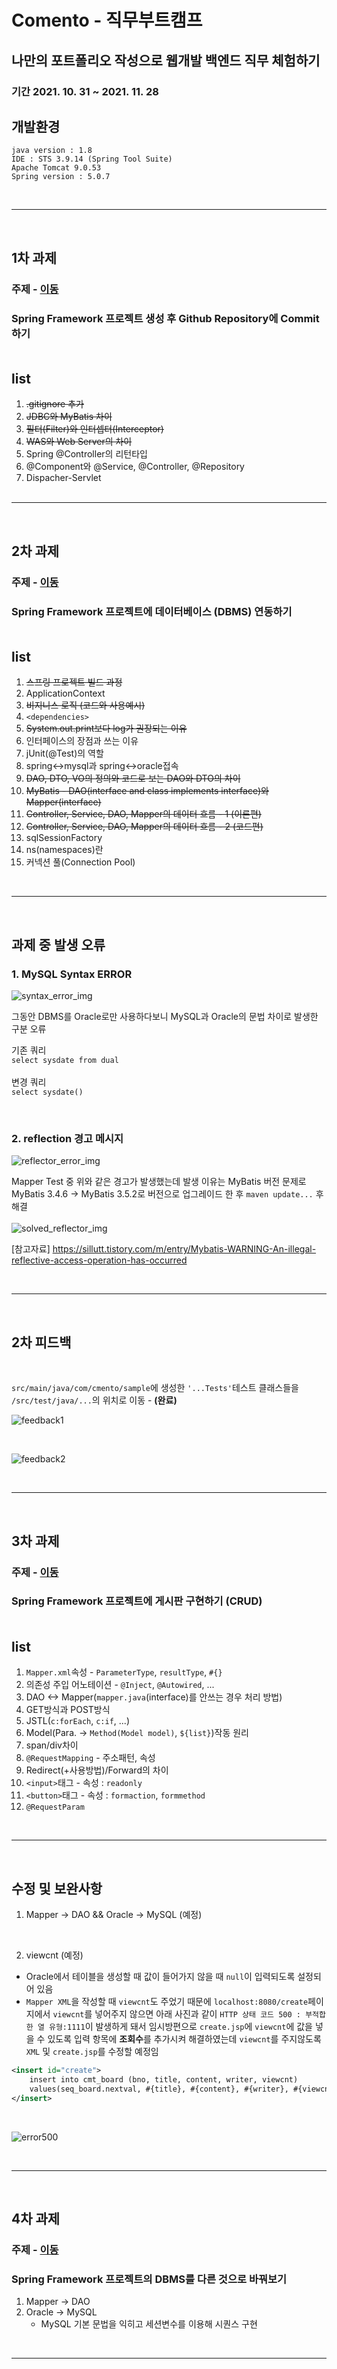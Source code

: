 # Comento - 직무부트캠프
## 나만의 포트폴리오 작성으로 웹개발 백엔드 직무 체험하기
### 기간 2021. 10. 31 ~ 2021. 11. 28

## 개발환경
```
java version : 1.8
IDE : STS 3.9.14 (Spring Tool Suite)
Apache Tomcat 9.0.53
Spring version : 5.0.7
```

<br>

---

<br>

## 1차 과제<br>
### 주제 - [이동](https://github.com/ahn-sj/Comento-board/blob/main/note/W1.md)
### Spring Framework 프로젝트 생성 후 Github Repository에 Commit 하기<br><br>

## list
1. ~~.gitignore 추가~~
2. ~~JDBC와 MyBatis 차이~~
3. ~~필터(Filter)와 인터셉터(Interceptor)~~
4. ~~WAS와 Web Server의 차이~~
5. Spring @Controller의 리턴타입
6. @Component와 @Service, @Controller, @Repository
7. Dispacher-Servlet
<br><br>

---

<br>

## 2차 과제<br>
### 주제 - [이동](https://github.com/ahn-sj/Comento-board/blob/main/note/W2.md)
### Spring Framework 프로젝트에 데이터베이스 (DBMS) 연동하기<br><br>

## list
1. ~~스프링 프로젝트 빌드 과정~~
2. ApplicationContext
3. ~~비지니스 로직 (코드와 사용예시)~~
4. `<dependencies>`
5. ~~System.out.print보다 log가 권장되는 이유~~
6. 인터페이스의 장점과 쓰는 이유
7. jUnit(@Test)의 역할
8. spring<->mysql과 spring<->oracle접속
9. ~~DAO, DTO, VO의 정의와 코드로 보는 DAO와 DTO의 차이~~
10. ~~MyBatis - DAO(interface and class implements interface)와 Mapper(interface)~~
11. ~~Controller, Service, DAO, Mapper의 데이터 흐름 - 1 (이론편)~~
12. ~~Controller, Service, DAO, Mapper의 데이터 흐름 - 2 (코드편)~~
13. sqlSessionFactory
14. ns(namespaces)란
15. 커넥션 풀(Connection Pool) 

<br>

---

<br>

## 과제 중 발생 오류 

### 1. MySQL Syntax ERROR
![syntax_error_img](https://user-images.githubusercontent.com/64416833/141064468-92aab3bc-093e-45eb-b4fb-f6a3314cfa31.jpg)

그동안 DBMS를 Oracle로만 사용하다보니 MySQL과 Oracle의 문법 차이로 발생한 구분 오류

기존 쿼리<br>
`select sysdate from dual`
<br><br>
변경 쿼리<br>
`select sysdate()`


<br>

### 2. reflection 경고 메시지

![reflector_error_img](https://user-images.githubusercontent.com/64416833/141064863-ee690be2-8705-4780-8d6b-90a4be9ddab0.jpg)

Mapper Test 중 위와 같은 경고가 발생했는데 발생 이유는 MyBatis 버전 문제로 MyBatis 3.4.6 -> MyBatis 3.5.2로 버전으로 업그레이드 한 후 `maven update...` 후 해결<br><br>
![solved_reflector_img](https://user-images.githubusercontent.com/64416833/141065316-4a70c7ce-263a-4b14-98be-3de68739aad7.jpg)

[참고자료] https://sillutt.tistory.com/m/entry/Mybatis-WARNING-An-illegal-reflective-access-operation-has-occurred

<br>

---

<br>

## 2차 피드백
<br>

`src/main/java/com/cmento/sample`에 생성한 `'...Tests'`테스트 클래스들을 `/src/test/java/...`의 위치로 이동 - **(완료)**

![feedback1](https://user-images.githubusercontent.com/64416833/141832590-3b12b977-e912-4c44-bbfd-bec4dd8f6d4b.jpg)

<br>

![feedback2](https://user-images.githubusercontent.com/64416833/141832596-c1e5ef18-597c-4cbf-bafe-fa1e5423fa1a.jpg)

<br>

---

<br>

## 3차 과제
### 주제 - [이동]()
### Spring Framework 프로젝트에 게시판 구현하기 (CRUD)<br><br>

## list
1. `Mapper.xml`속성 - `ParameterType`, `resultType`, `#{}`
2. 의존성 주입 어노테이션 - `@Inject`, `@Autowired`, ...
3. DAO <-> Mapper(`mapper.java`(interface)를 안쓰는 경우 처리 방법)
4. GET방식과 POST방식
5. JSTL(`c:forEach`, `c:if`, ...)
6. Model(Para. -> `Method(Model model)`, `${list}`)작동 원리
7. span/div차이
8. `@RequestMapping` - 주소패턴, 속성
9. Redirect(+사용방법)/Forward의 차이
10. `<input>`태그 - 속성 : `readonly`
11. `<button>`태그 - 속성 : `formaction`, `formmethod`
12. `@RequestParam`

<br>

---

<br>

## 수정 및 보완사항
1. Mapper -> DAO && Oracle -> MySQL (예정)

<br>

2. viewcnt (예정)
- Oracle에서 테이블을 생성할 때 값이 들어가지 않을 때 `null`이 입력되도록 설정되어 있음
- `Mapper XML`을 작성할 때 `viewcnt`도 주었기 때문에 `localhost:8080/create`페이지에서 `viewcnt`를 넣어주지 않으면 아래 사진과 같이 `HTTP 상태 코드 500 : 부적합한 열 유형:1111`이 발생하게 돼서 임시방편으로 `create.jsp`에 `viewcnt`에 값을 넣을 수 있도록 입력 항목에 **조회수**를 추가시켜 해결하였는데 `viewcnt`를 주지않도록 `XML` 및 `create.jsp`를 수정할 예정임

```xml
<insert id="create">
	insert into cmt_board (bno, title, content, writer, viewcnt)
	values(seq_board.nextval, #{title}, #{content}, #{writer}, #{viewcnt})
</insert>
```

<br>

![error500](https://user-images.githubusercontent.com/64416833/142442581-995c5267-f7d9-4869-85fe-58e21b8612d0.jpg)


<br>

---

<br>

## 4차 과제
### 주제 - [이동]()
### Spring Framework 프로젝트의 DBMS를 다른 것으로 바꿔보기<br>

1. Mapper -> DAO
2. Oracle -> MySQL
    - MySQL 기본 문법을 익히고 세션변수를 이용해 시퀀스 구현

<br>

---
